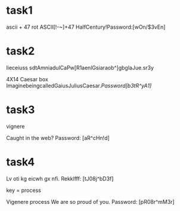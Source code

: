# task1
ascii + 47
rot
ASCII[!-~]+47	HalfCentury!Password:[wOn/$3vEn]

# task2

Iieceiuss
sdtAmniadulCaPw[R1aenlGsiaraob^]gbglaJue.sr3y

4X14 Caesar box
ImaginebeingcalledGaiusJuliusCaesar._Password[b3tR^yA1]_

# task3
vignere

Caught in the web?
Password: [aR^cHn!d]

# task4
Lv oti kg eicwh gx nfi.
Rekklfff: [tJ08j^bD3f]

key = process

Vigenere
process
We are so proud of you.
Password: [pR08r^mM3r]